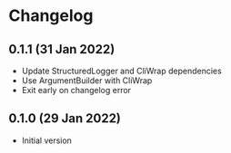 # Changelog

## 0.1.1 (31 Jan 2022)

- Update StructuredLogger and CliWrap dependencies
- Use ArgumentBuilder with CliWrap
- Exit early on changelog error

## 0.1.0 (29 Jan 2022)

- Initial version